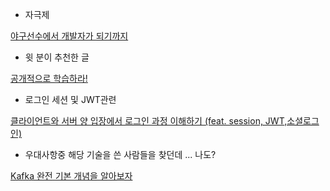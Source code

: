 - 자극제

[야구선수에서 개발자가 되기까지](https://velog.io/@sms8377/야구선수에서-개발자가-되기까지-h7z6ea4g)

- 윗 분이 추천한 글

[공개적으로 학습하라!](https://velog.io/@kwanwooi/공개적으로-학습하라)

- 로그인 세션 및 JWT관련

[클라이언트와 서버 양 입장에서 로그인 과정 이해하기 (feat. session, JWT,소셜로그인)](https://velog.io/@devstone/클라이언트와-서버-양-입장에서-로그인-과정-이해하기-feat.-session-JWT소셜로그인)

- 우대사항중 해당 기술을 쓴 사람들을 찾던데 ... 나도?

[Kafka 완전 기본 개념을 알아보자](https://velog.io/@limsubin/Kafka-기본-개념)